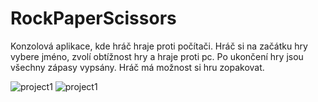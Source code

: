 # RockPaperScissors
Konzolová aplikace, kde hráč hraje proti počítači. Hráč si na začátku hry vybere jméno, zvolí obtížnost hry a hraje proti pc. Po ukončení hry jsou všechny zápasy vypsány. Hráč má možnost si hru zopakovat.


![project1](https://github.com/JagosMarek/RockPaperScissors/assets/128280984/cd4a331b-ccfe-439d-8982-93edf7382aa8)
![project1](https://github.com/JagosMarek/RockPaperScissors/assets/128280984/6e5f62e1-1dd8-48f0-b625-220662889d00)
